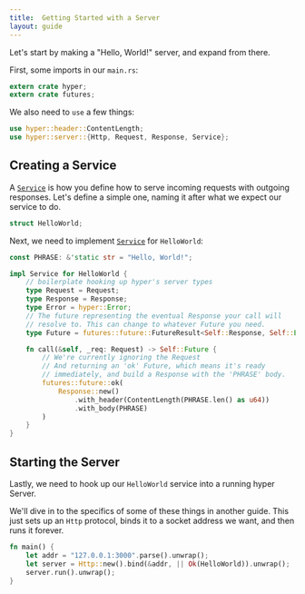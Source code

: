 ```yaml
---
title:  Getting Started with a Server
layout: guide
---
```


Let's start by making a "Hello, World!" server, and expand from there.

First, some imports in our `main.rs`:

```rust
extern crate hyper;
extern crate futures;
```

We also need to `use` a few things:

```rust
use hyper::header::ContentLength;
use hyper::server::{Http, Request, Response, Service};
```

## Creating a Service

A [`Service`][service] is how you define how to serve incoming requests
with outgoing responses. Let's define a simple one, naming it after what
we expect our service to do.

```rust
struct HelloWorld;
```

Next, we need to implement [`Service`][service] for `HelloWorld`:

```rust
const PHRASE: &'static str = "Hello, World!";

impl Service for HelloWorld {
    // boilerplate hooking up hyper's server types
    type Request = Request;
    type Response = Response;
    type Error = hyper::Error;
    // The future representing the eventual Response your call will
    // resolve to. This can change to whatever Future you need.
    type Future = futures::future::FutureResult<Self::Response, Self::Error>;

    fn call(&self, _req: Request) -> Self::Future {
        // We're currently ignoring the Request
        // And returning an 'ok' Future, which means it's ready
        // immediately, and build a Response with the 'PHRASE' body.
        futures::future::ok(
            Response::new()
                .with_header(ContentLength(PHRASE.len() as u64))
                .with_body(PHRASE)
        )
    }
}
```

## Starting the Server

Lastly, we need to hook up our `HelloWorld` service into a running hyper
Server.

We'll dive in to the specifics of some of these things in another guide.
This just sets up an `Http` protocol, binds it to a socket address we
want, and then runs it forever.

```rust
fn main() {
    let addr = "127.0.0.1:3000".parse().unwrap();
    let server = Http::new().bind(&addr, || Ok(HelloWorld)).unwrap();
    server.run().unwrap();
}
```

[service]: /hyper/master/hyper/server/trait.Service.html
